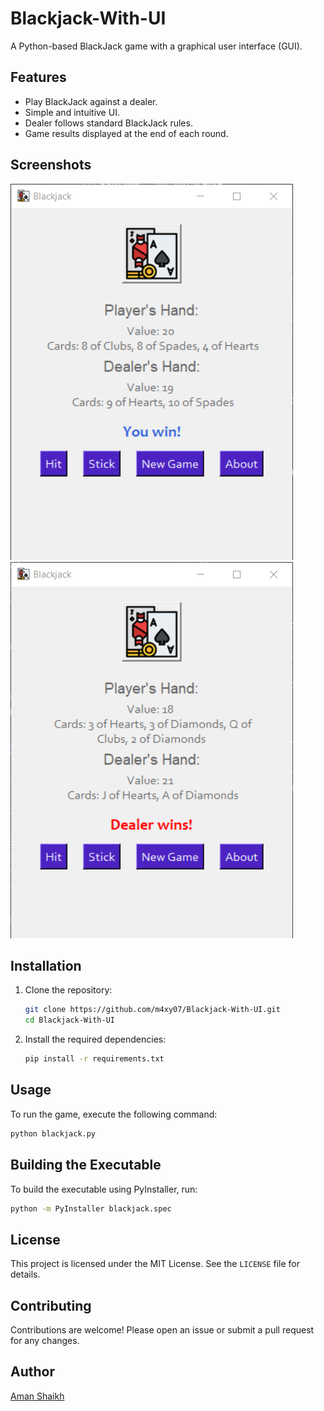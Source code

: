 # Blackjack-With-UI

A Python-based BlackJack game with a graphical user interface (GUI).

## Features

- Play BlackJack against a dealer.
- Simple and intuitive UI.
- Dealer follows standard BlackJack rules.
- Game results displayed at the end of each round.

## Screenshots

![Player Wins](image.png)
![Dealer Wins](image-1.png)

## Installation

1. Clone the repository:

   ```sh
   git clone https://github.com/m4xy07/Blackjack-With-UI.git
   cd Blackjack-With-UI
   ```

2. Install the required dependencies:
   ```sh
   pip install -r requirements.txt
   ```

## Usage

To run the game, execute the following command:

```sh
python blackjack.py
```

## Building the Executable

To build the executable using PyInstaller, run:

```sh
python -m PyInstaller blackjack.spec
```

## License

This project is licensed under the MIT License. See the `LICENSE` file for details.

## Contributing

Contributions are welcome! Please open an issue or submit a pull request for any changes.

## Author

[Aman Shaikh](hey@m4xy.org)
